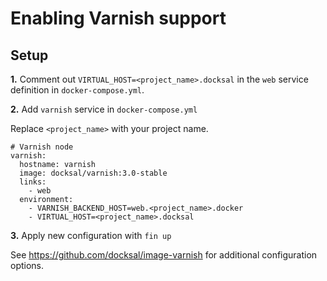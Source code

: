 # Enabling Varnish support

## Setup

**1.** Comment out `VIRTUAL_HOST=<project_name>.docksal` in the `web` service definition in `docker-compose.yml`.

**2.** Add `varnish` service in `docker-compose.yml`

Replace `<project_name>` with your project name.

```
# Varnish node
varnish:
  hostname: varnish
  image: docksal/varnish:3.0-stable
  links:
    - web
  environment:
    - VARNISH_BACKEND_HOST=web.<project_name>.docker
    - VIRTUAL_HOST=<project_name>.docksal
```

**3.** Apply new configuration with `fin up`


See https://github.com/docksal/image-varnish for additional configuration options.
